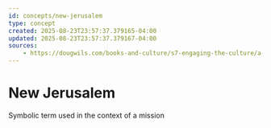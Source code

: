 ```yaml
---
id: concepts/new-jerusalem
type: concept
created: 2025-08-23T23:57:37.379165-04:00
updated: 2025-08-23T23:57:37.379167-04:00
sources:
    - https://dougwils.com/books-and-culture/s7-engaging-the-culture/a-mission-to-babylon.html
---
```


# New Jerusalem

Symbolic term used in the context of a mission

